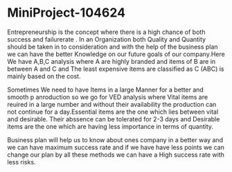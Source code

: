 # MiniProject-104624

Entrepreneurship is the concept where there is a high chance of both success and failurerate . In an Organization both Quality and Quantity should be taken in to consideration and with the help of the business plan we can have the better Knowledge on our future goals of our company.Here We have A,B,C analysis where A are highly branded and items of B are in between A and C and The least expensive items are classified as C (ABC) is mainly based on the cost.

Sometimes We need to have Items in a large Manner for a better and smooth p anroduction so we go for VED analysis where Vital items are reuired in  a large number and without their availability the production can not continue for a day.Essential items are the one which lies between vital and desirable. Their abssence can be tolerated for 2-3 days and Desirable items are the one which are having less importance in terms of quantity.

Business plan will help us to know about ones company in a better way and we can have maximum success rate and if we have have less points we can change our plan by all these methods we can have a High success rate with less risks.
